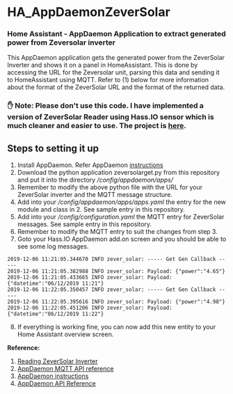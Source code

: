 # HA_AppDaemonZeverSolar
### Home Assistant - AppDaemon Application to extract generated power from Zeversolar inverter

This AppDaemon application gets the generated power from the ZeverSolar Inverter and shows it on a panel in HomeAssistant. This is done by accessing the URL for the Zeversolar unit, parsing this data and sending it to HomeAssistant using MQTT. Refer to (1) below for more information about the format of the ZeverSolar URL and the format of the returned data.

### :raised_hand: Note: Please don't use this code. I have implemented a version of ZeverSolar Reader using Hass.IO sensor which is much cleaner and easier to use. The project is [here](https://github.com/CheongKoo/HA_AppDaemonZeverSolarSensor).

## Steps to setting it up
1. Install AppDaemon. Refer AppDaemon [instructions](https://appdaemon.readthedocs.io/en/stable/)
2. Download the python application zeversolarget.py from this repository and put it into the directory */config/appdaemon/apps/*
3. Remember to modify the above python file with the URL for your ZeverSolar inverter and the MQTT message structure.
4. Add into your */config/appdaemon/apps/apps.yaml* the entry for the new module and class in 2. See sample entry in this repository.
5. Add into your */config/configuration.yaml* the MQTT entry for ZeverSolar messages. See sample entry in this repository.
6. Remember to modify the MQTT entry to suit the changes from step 3.
7. Goto your Hass.IO AppDaemon add.on screen and you should be able to see some log messages.
```
2019-12-06 11:21:05.344670 INFO zever_solar: ----- Get Gen Callback -----
2019-12-06 11:21:05.382988 INFO zever_solar: Payload: {"power":"4.65"}
2019-12-06 11:21:05.433665 INFO zever_solar: Payload: {"datetime":"06/12/2019 11:21"}
2019-12-06 11:22:05.350457 INFO zever_solar: ----- Get Gen Callback -----
2019-12-06 11:22:05.395616 INFO zever_solar: Payload: {"power":"4.98"}
2019-12-06 11:22:05.451206 INFO zever_solar: Payload: {"datetime":"06/12/2019 11:22"}
```
8. If everything is working fine, you can now add this new entity to your Home Assistant overview screen. 

**Reference:**
1. [Reading ZeverSolar Inverter](https://forum.pvoutput.org/t/how-to-read-data-direct-from-zeversolar-inverter/1030/8)
2. [AppDaemon MQTT API reference](https://appdaemon.readthedocs.io/en/latest/MQTT_API_REFERENCE.html)
3. [AppDaemon instructions](https://appdaemon.readthedocs.io/en/stable/)
4. [AppDaemon API Reference](https://appdaemon.readthedocs.io/en/latest/AD_API_REFERENCE.html)


